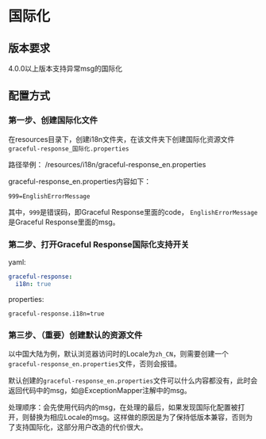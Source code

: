 # 国际化

## 版本要求

4.0.0以上版本支持异常msg的国际化

## 配置方式

### 第一步、创建国际化文件

在resources目录下，创建i18n文件夹，在该文件夹下创建国际化资源文件`graceful-response_国际化.properties`

路径举例： /resources/i18n/graceful-response_en.properties

graceful-response_en.properties内容如下：

```properties
999=EnglishErrorMessage
```
其中，`999`是错误码，即Graceful Response里面的code，
`EnglishErrorMessage`是Graceful Response里面的msg。

### 第二步、打开Graceful Response国际化支持开关

yaml:
```yaml
graceful-response:
  i18n: true
```
properties:
```properties
graceful-response.i18n=true
```

### 第三步、（重要）创建默认的资源文件

以中国大陆为例，默认浏览器访问时的Locale为`zh_CN`，则需要创建一个`graceful-response_en.properties`文件，否则会报错。

默认创建的`graceful-response_en.properties`文件可以什么内容都没有，此时会返回代码中的msg，如@ExceptionMapper注解中的msg。

处理顺序：会先使用代码内的msg，在处理的最后，如果发现国际化配置被打开，则替换为相应Locale的msg。这样做的原因是为了保持低版本兼容，否则为了支持国际化，这部分用户改造的代价很大。

